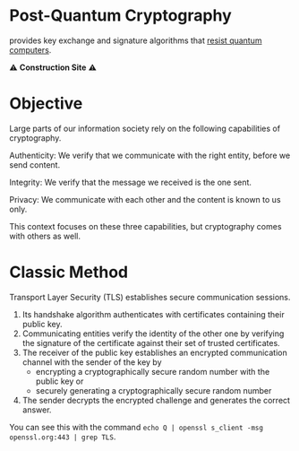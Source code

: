 # Post-Quantum Cryptography

provides key exchange and signature algorithms that [resist quantum computers](https://www.etsi.org/technologies/quantum-safe-cryptography).

⚠️ **Construction Site** ⚠️

# Objective

Large parts of our information society rely on the following capabilities of cryptography.

Authenticity: We verify that we communicate with the right entity, before we send content.

Integrity: We verify that the message we received is the one sent.

Privacy: We communicate with each other and the content is known to us only.

This context focuses on these three capabilities,
but cryptography comes with others as well.

# Classic Method

Transport Layer Security (TLS) establishes secure communication sessions.

1. Its handshake algorithm authenticates with certificates containing their public key.
2. Communicating entities verify the identity of the other one by verifying the signature of the certificate against their set of trusted certificates.
3. The receiver of the public key establishes an encrypted communication channel with the sender of the key by
    - encrypting a cryptographically secure random number with the public key or
    - securely generating a cryptographically secure random number
4. The sender decrypts the encrypted challenge and generates the correct answer.

You can see this with the command
`echo Q | openssl s_client -msg openssl.org:443 | grep TLS`.

